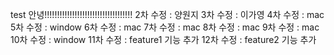 
test
안녕!!!!!!!!!!!!!!!!!!!!!!!!!!!!!!!!!!!
2차 수정 : 양원지
3차 수정 : 이가영
4차 수정 : mac
5차 수정 : window
6차 수정 : mac
7차 수정 : mac
8차 수정 : mac
9차 수정 : mac
10차 수정 : window
11차 수정 : feature1 기능 추가
12차 수정 : feature2 기능 추가